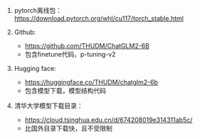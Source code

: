 1. pytorch离线包：https://download.pytorch.org/whl/cu117/torch_stable.html

2. Github: 
   - https://github.com/THUDM/ChatGLM2-6B
   - 包含finetune代码，p-tuning-v2

3. Hugging face: 
   - https://huggingface.co/THUDM/chatglm2-6b
   - 包含模型下载，模型结构代码

4. 清华大学模型下载目录：
   - https://cloud.tsinghua.edu.cn/d/674208019e314311ab5c/
   - 比国外目录下载快，且不受限制